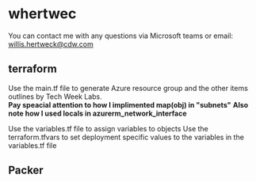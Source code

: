 # whertwec

You can contact me with any questions via Microsoft teams or email: willis.hertweck@cdw.com

## terraform

Use the main.tf file to generate Azure resource group and the other items outlines by Tech Week Labs.  
**Pay speacial attention to how I implimented map(obj) in "subnets"**
**Also note how I used locals in azurerm_network_interface**

Use the variables.tf file to assign variables to objects
Use the terraform.tfvars to set deployment specific values to the variables in the variables.tf file

## Packer


